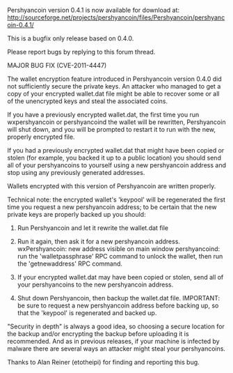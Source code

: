 Pershyancoin version 0.4.1 is now available for download at:
http://sourceforge.net/projects/pershyancoin/files/Pershyancoin/pershyancoin-0.4.1/

This is a bugfix only release based on 0.4.0.

Please report bugs by replying to this forum thread.

MAJOR BUG FIX  (CVE-2011-4447)

The wallet encryption feature introduced in Pershyancoin version 0.4.0 did not sufficiently secure the private keys. An attacker who
managed to get a copy of your encrypted wallet.dat file might be able to recover some or all of the unencrypted keys and steal the
associated coins.

If you have a previously encrypted wallet.dat, the first time you run wxpershyancoin or pershyancoind the wallet will be rewritten, Pershyancoin will
shut down, and you will be prompted to restart it to run with the new, properly encrypted file.

If you had a previously encrypted wallet.dat that might have been copied or stolen (for example, you backed it up to a public
location) you should send all of your pershyancoins to yourself using a new pershyancoin address and stop using any previously generated addresses.

Wallets encrypted with this version of Pershyancoin are written properly.

Technical note: the encrypted wallet's 'keypool' will be regenerated the first time you request a new pershyancoin address; to be certain that the
new private keys are properly backed up you should:

1. Run Pershyancoin and let it rewrite the wallet.dat file

2. Run it again, then ask it for a new pershyancoin address.
wxPershyancoin: new address visible on main window
pershyancoind: run the 'walletpassphrase' RPC command to unlock the wallet,  then run the 'getnewaddress' RPC command.

3. If your encrypted wallet.dat may have been copied or stolen, send all of your pershyancoins to the new pershyancoin address.

4. Shut down Pershyancoin, then backup the wallet.dat file.
IMPORTANT: be sure to request a new pershyancoin address before backing up, so that the 'keypool' is regenerated and backed up.

"Security in depth" is always a good idea, so choosing a secure location for the backup and/or encrypting the backup before uploading it is recommended. And as in previous releases, if your machine is infected by malware there are several ways an attacker might steal your pershyancoins.

Thanks to Alan Reiner (etotheipi) for finding and reporting this bug.
